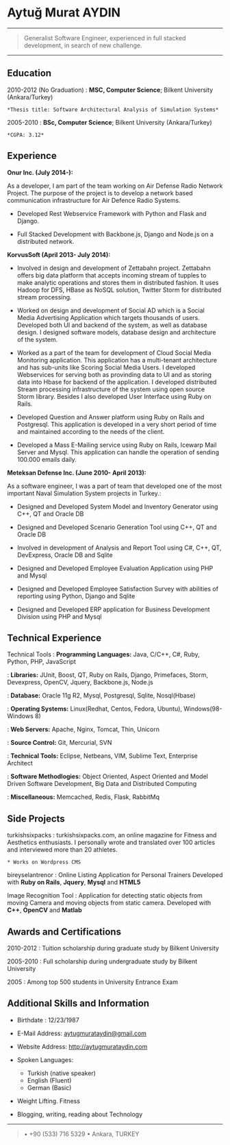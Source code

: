 Aytuğ Murat AYDIN
============

----

>  Generalist Software Engineer, experienced in full stacked development,
>  in search of new challenge.


----

Education
---------

2010-2012 (No Graduation)
:   **MSC, Computer Science**; Bilkent University (Ankara/Turkey)

    *Thesis title: Software Architectural Analysis of Simulation Systems*

2005-2010
:   **BSc, Computer Science**; Bilkent University 
     (Ankara/Turkey)

    *CGPA: 3.12*

Experience
----------

**Onur Inc. (July 2014-):**


As a developer, I am part of the team working on Air Defense Radio Network Project. The purpose of the project is to develop a network based communication infrastructure for Air Defence Radio Systems.

* Developed Rest Webservice Framework with Python and Flask and Django.

* Full Stacked Development with Backbone.js, Django and Node.js on a distributed network.

**KorvusSoft (April 2013- July 2014):**

* Involved in design and development of Zettabahn project. Zettabahn   offers big data platform that accepts incoming stream of tupples to make analytic operations and stores them in distributed fashion. It uses Hadoop for DFS, HBase as NoSQL solution, Twitter Storm for distributed stream processing. 


* Worked on design and development of Social AD which is a Social Media Advertising Application which targets thousands of users. Developed both UI and backend of the system, as well as database design. I designed software models, database design and architecture of the system. 

* Worked as a part of the team for development of Cloud Social Media Monitoring application. This application has a multi-tenant architecture and has sub-units like Scoring Social Media Users. I developed Webservices for serving both as provinding data to UI and as storing data into Hbase for backend of the application. I developed distributed Stream processing infrastructure of the system using open source Storm library. Besides I also developed User Interface using Ruby on Rails.

* Developed Question and Answer platform using Ruby on Rails and Postgresql. This application is developed in a very short period of time and maintained according to the needs of the client.

* Developed a Mass E-Mailing service using Ruby on Rails, Icewarp Mail Server and Mysql. This application can handle the operation of sending 100.000 emails daily. 





**Meteksan Defense Inc. (June 2010- April 2013):**

As a software engineer, I was a part of team that developed one of the most important Naval Simulation
System projects in Turkey.:

* Designed and Developed System Model and Inventory Generator using C++, QT and Oracle DB

* Designed and Developed Scenario Generation Tool using C++, QT and Oracle DB

* Involved in development of Analysis and Report Tool using C#, C++, QT, DevExpress, Oracle DB and Sqlite

* Designed and Developed Employee Evaluation Application using PHP and Mysql

* Designed and Developed Employee Satisfaction Survey with abilities of reporting using Python, Django and Sqlite

* Designed and Developed ERP application for Business Development Division using PHP and Mysql

 


Technical Experience
--------------------

Technical Tools
:   **Programming Languages:** Java, C/C++, C#, Ruby, Python, PHP, JavaScript

:   **Libraries:** JUnit, Boost, QT, Ruby on Rails, Django, Primefaces, Storm, Devexpress, OpenCV, Jquery, Backbone.js, Node.js 

:   **Database:** Oracle 11g R2, Mysql, Postgresql, Sqlite, Nosql(Hbase)
   
:   **Operating Systems:** Linux(Redhat, Centos, Fedora, Ubuntu), Windows(98-Windows 8)

:	**Web Servers:** Apache, Nginx, Tomcat, Thin, Unicorn

:   **Source Control:** Git, Mercurial, SVN

:   **Technical Tools:** Eclipse, Netbeans, VIM, Sublime Text, Enterprise Architect 

:   **Software Methodlogies:** Object Oriented, Aspect Oriented and Model Driven Software Development, Big Data and Distributed Computing 

:   **Miscellaneous:** Memcached, Redis, Flask, RabbitMq

[ref]: https://github.com/githubuser/superlongprojectname

Side Projects
--------------------

turkishsixpacks
:   turkishsixpacks.com, an online magazine for Fitness and Aesthetics enthusiasts. I personally wrote and translated over 100 articles and interviewed more than 20 athletes. 

    * Works on Wordpress CMS
    
bireyselantrenor 
:    Online Listing Application for Personal Trainers Developed with **Ruby on Rails**, **Jquery**, **Mysql** and **HTML5**
 

Image Recognition Tool
:    Application for detecting static objects from moving Camera and moving objects from static camera. Developed with **C++**, **OpenCV** and **Matlab** 
    


Awards and Certifications
---------

2010-2012
:   Tuition scholarship during graduate study by Bilkent University 

2005-2010
:   Full scholarship during undergraduate study by Bilkent University

2005
:	Among top 500 students in University Entrance Exam
    


Additional Skills and Information
----------------------------------------

* Birthdate : 12/23/1987

* E-Mail Address: <aytugmurataydin@gmail.com>

* Website Address: <http://aytugmurataydin.com>

* Spoken Languages:

     * Turkish (native speaker)
     * English (Fluent)
     * German (Basic)

* Weight Lifting. Fitness

* Blogging, writing, reading about Technology

----

>  • +90 (533) 716 5329
> • Ankara, TURKEY
